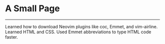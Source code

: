 # A Small Page
---

Learned how to download Neovim plugins like coc, Emmet, and vim-airline.
Learned HTML and CSS.
Used Emmet abbreviations to type HTML code faster.
